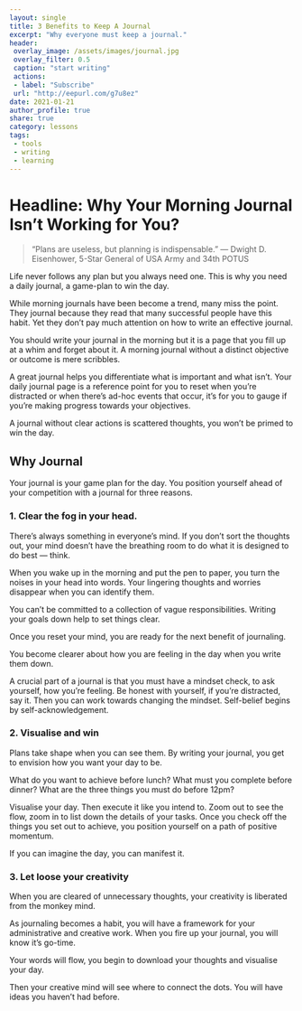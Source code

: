 ```yaml
---
layout: single
title: 3 Benefits to Keep A Journal 
excerpt: "Why everyone must keep a journal."
header:
 overlay_image: /assets/images/journal.jpg
 overlay_filter: 0.5
 caption: "start writing"
 actions:
 - label: "Subscribe"
 url: "http://eepurl.com/g7u8ez"
date: 2021-01-21
author_profile: true
share: true 
category: lessons
tags:
 - tools
 - writing
 - learning
---
```


# Headline: Why Your Morning Journal Isn’t Working for You?

> “Plans are useless, but planning is indispensable.” 
> — Dwight D. Eisenhower, 5-Star General of USA Army and 34th POTUS

Life never follows any plan but you always need one. This is why you need a daily journal, a game-plan to win the day. 

While morning journals have been become a trend, many miss the point. They journal because they read that many successful people have this habit. Yet they don’t pay much attention on how to write an effective journal.

You should write your journal in the morning but it is a page that you fill up at a whim and forget about it. A morning journal without a distinct objective or outcome is mere scribbles. 

A great journal helps you differentiate what is important and what isn’t. Your daily journal page is a reference point for you to reset when you’re distracted or when there’s ad-hoc events that occur, it’s for you to gauge if you’re making progress towards your objectives. 

A journal without clear actions is scattered thoughts, you won’t be primed to win the day. 

## Why Journal

Your journal is your game plan for the day. You position yourself ahead of your competition with a journal for three reasons. 

### 1. Clear the fog in your head.

There’s always something in everyone’s mind. If you don’t sort the thoughts out, your mind doesn’t have the breathing room to do what it is designed to do best — think.

When you wake up in the morning and put the pen to paper, you turn the noises in your head into words. Your lingering thoughts and worries disappear when you can identify them. 

You can’t be committed to a collection of vague responsibilities. Writing your goals down help to set things clear.

Once you reset your mind, you are ready for the next benefit of journaling. 


You become clearer about how you are feeling in the day when you write them down.

A crucial part of a journal is that you must have a mindset check, to ask yourself, how you’re feeling. Be honest with yourself, if you’re distracted, say it. Then you can work towards changing the mindset. Self-belief begins by self-acknowledgement. 

### 2. Visualise and win

Plans take shape when you can see them. By writing your journal, you get to envision how you want your day to be. 

What do you want to achieve before lunch? What must you complete before dinner? What are the three things you must do before 12pm? 

Visualise your day. Then execute it like you intend to. Zoom out to see the flow, zoom in to list down the details of your tasks. Once you check off the things you set out to achieve, you position yourself on a path of positive momentum.

If you can imagine the day, you can manifest it. 

### 3.  Let loose your creativity

When you are cleared of unnecessary thoughts, your creativity is liberated from the monkey mind. 

As journaling becomes a habit, you will have a framework for your administrative and creative work. When you fire up your journal, you will know it’s go-time.

Your words will flow, you begin to download your thoughts and visualise your day. 

Then your creative mind will see where to connect the dots. You will have ideas you haven’t had before. 



